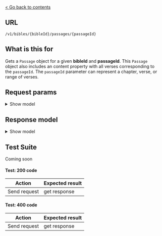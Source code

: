 [< Go back to contents](../README.md)

## URL

`/v1/bibles/{bibleId}/passages/{passageId}`

## What is this for

Gets a `Passage` object for a given **bibleId** and **passageId**. This
`Passage` object also includes an content property with all verses
corresponding to the `passageId`.
The `passageId` parameter can represent a chapter, verse, or range of verses.

## Request params

<details><summary>Show model</summary>

```TypeScript
{
  'content-type'?: string; // html, json, text
  'include-notes'?: boolean;
  'include-titles'?: boolean;
  'include-chapter-numbers'?: boolean;
  'include-verse-numbers'?: boolean;
  'include-verse-spans'?: boolean;
  'use-org-id'?: boolean;
  parallels?: string; // bibleIds, comma delimited
}
```

</details>

## Response model

<details><summary>Show model</summary>

```TypeScript
{
  data: {
    id: string;
    bibleId: string;
    orgId: string;
    bookId: string;
    chapterIds: string[];
    content: string;
    reference: string;
    verseCount: string | number;
    copyright: string;
    parallels?: [
      {
        id: string;
        bibleId: string;
        orgId: string;
        bookId: string;
        chapterIds: string[];
        content: string;
        reference: string;
        verseCount: string | number;
        copyright: string;
      },
    ];
  };
  meta: {
    fums: string;
    fumsId: string;
    fumsJsInclude: string;
    fumsJs: string;
    fumsNoScript: string;
  };
}
```

</details>

## Test Suite

Coming soon

#### Test: 200 code

| Action       | Expected result |
| ------------ | --------------- |
| Send request | get response    |

#### Test: 400 code

| Action       | Expected result |
| ------------ | --------------- |
| Send request | get response    |

